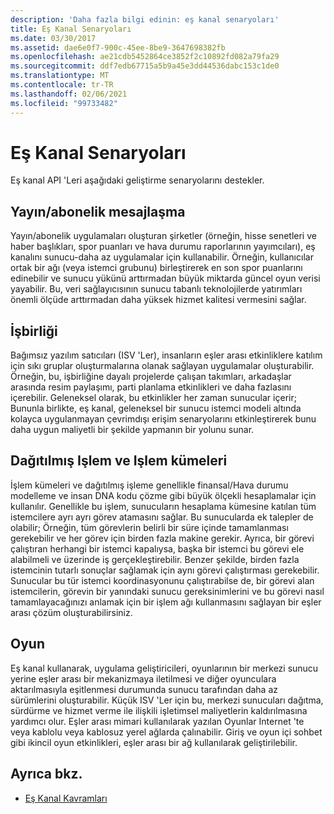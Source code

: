 ```yaml
---
description: 'Daha fazla bilgi edinin: eş kanal senaryoları'
title: Eş Kanal Senaryoları
ms.date: 03/30/2017
ms.assetid: dae6e0f7-900c-45ee-8be9-3647698382fb
ms.openlocfilehash: ae21cdb5452864ce3852f2c10892fd082a79fa29
ms.sourcegitcommit: ddf7edb67715a5b9a45e3dd44536dabc153c1de0
ms.translationtype: MT
ms.contentlocale: tr-TR
ms.lasthandoff: 02/06/2021
ms.locfileid: "99733482"
---
```

# <a name="peer-channel-scenarios"></a>Eş Kanal Senaryoları

Eş kanal API 'Leri aşağıdaki geliştirme senaryolarını destekler.  
  
## <a name="publicationsubscription-messaging"></a>Yayın/abonelik mesajlaşma  

 Yayın/abonelik uygulamaları oluşturan şirketler (örneğin, hisse senetleri ve haber başlıkları, spor puanları ve hava durumu raporlarının yayımcıları), eş kanalını sunucu-daha az uygulamalar için kullanabilir. Örneğin, kullanıcılar ortak bir ağı (veya istemci grubunu) birleştirerek en son spor puanlarını edinebilir ve sunucu yükünü arttırmadan büyük miktarda güncel oyun verisi yayabilir. Bu, veri sağlayıcısının sunucu tabanlı teknolojilerde yatırımları önemli ölçüde arttırmadan daha yüksek hizmet kalitesi vermesini sağlar.  
  
## <a name="collaboration"></a>İşbirliği  

 Bağımsız yazılım satıcıları (ISV 'Ler), insanların eşler arası etkinliklere katılım için sıkı gruplar oluşturmalarına olanak sağlayan uygulamalar oluşturabilir. Örneğin, bu, işbirliğine dayalı projelerde çalışan takımları, arkadaşlar arasında resim paylaşımı, parti planlama etkinlikleri ve daha fazlasını içerebilir. Geleneksel olarak, bu etkinlikler her zaman sunucular içerir; Bununla birlikte, eş kanal, geleneksel bir sunucu istemci modeli altında kolayca uygulanmayan çevrimdışı erişim senaryolarını etkinleştirerek bunu daha uygun maliyetli bir şekilde yapmanın bir yolunu sunar.  
  
## <a name="distributed-processing-and-compute-clusters"></a>Dağıtılmış Işlem ve Işlem kümeleri  

 İşlem kümeleri ve dağıtılmış işleme genellikle finansal/Hava durumu modelleme ve insan DNA kodu çözme gibi büyük ölçekli hesaplamalar için kullanılır. Genellikle bu işlem, sunucuların hesaplama kümesine katılan tüm istemcilere ayrı ayrı görev atamasını sağlar. Bu sunucularda ek talepler de olabilir; Örneğin, tüm görevlerin belirli bir süre içinde tamamlanması gerekebilir ve her görev için birden fazla makine gerekir. Ayrıca, bir görevi çalıştıran herhangi bir istemci kapalıysa, başka bir istemci bu görevi ele alabilmeli ve üzerinde iş gerçekleştirebilir. Benzer şekilde, birden fazla istemcinin tutarlı sonuçlar sağlamak için aynı görevi çalıştırması gerekebilir. Sunucular bu tür istemci koordinasyonunu çalıştırabilse de, bir görevi alan istemcilerin, görevin bir yanındaki sunucu gereksinimlerini ve bu görevi nasıl tamamlayacağınızı anlamak için bir işlem ağı kullanmasını sağlayan bir eşler arası çözüm oluşturabilirsiniz.  
  
## <a name="gaming"></a>Oyun  

 Eş kanal kullanarak, uygulama geliştiricileri, oyunlarının bir merkezi sunucu yerine eşler arası bir mekanizmaya iletilmesi ve diğer oyunculara aktarılmasıyla eşitlenmesi durumunda sunucu tarafından daha az sürümlerini oluşturabilir. Küçük ISV 'Ler için bu, merkezi sunucuları dağıtma, sürdürme ve hizmet verme ile ilişkili işletimsel maliyetlerin kaldırılmasına yardımcı olur. Eşler arası mimari kullanılarak yazılan Oyunlar Internet 'te veya kablolu veya kablosuz yerel ağlarda çalınabilir. Giriş ve oyun içi sohbet gibi ikincil oyun etkinlikleri, eşler arası bir ağ kullanılarak geliştirilebilir.  
  
## <a name="see-also"></a>Ayrıca bkz.

- [Eş Kanal Kavramları](peer-channel-concepts.md)

